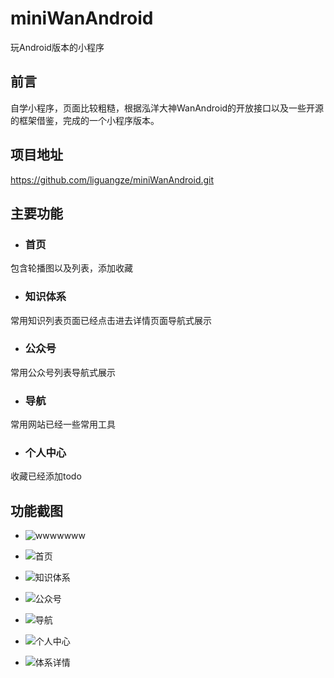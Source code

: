 # miniWanAndroid
玩Android版本的小程序

## 前言
自学小程序，页面比较粗糙，根据泓洋大神WanAndroid的开放接口以及一些开源的框架借鉴，完成的一个小程序版本。

## 项目地址
https://github.com/liguangze/miniWanAndroid.git

## 主要功能
- ### 首页
包含轮播图以及列表，添加收藏

- ### 知识体系
常用知识列表页面已经点击进去详情页面导航式展示

- ### 公众号
常用公众号列表导航式展示

- ### 导航
常用网站已经一些常用工具

- ### 个人中心
收藏已经添加todo



## 功能截图






- ![wwwwwww](https://github.com/liguangze/image/blob/master/0603.jpg?raw=true)



- ![首页](https://github.com/liguangze/image/blob/master/1558000757357.jpg?raw=true)


- ![知识体系](https://github.com/liguangze/image/blob/master/1558000864666.jpg?raw=true)


- ![公众号](https://github.com/liguangze/image/blob/master/1558000890964.jpg?raw=true)


- ![导航](https://github.com/liguangze/image/blob/master/1558000912336.jpg?raw=true)


- ![个人中心](https://github.com/liguangze/image/blob/master/1558000933436.jpg?raw=true)


- ![体系详情](https://github.com/liguangze/image/blob/master/1558000959859.jpg?raw=true)
